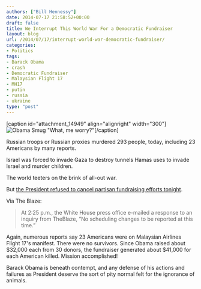 ```yaml
---
authors: ["Bill Hennessy"]
date: 2014-07-17 21:58:52+00:00
draft: false
title: We Interrupt This World War For a Democratic Fundraiser
layout: blog
url: /2014/07/17/interrupt-world-war-democratic-fundraiser/
categories:
- Politics
tags:
- Barack Obama
- crash
- Democratic Fundraiser
- Malaysian Flight 17
- MH17
- putin
- russia
- ukraine
type: "post"
---
```


[caption id="attachment_14949" align="alignright" width="300"]![Obama Smug](https://hennessysview.com/wp-content/uploads/2014/07/Obama-Smug-300x200.jpg)
"What, me worry?"[/caption]

Russian troops or Russian proxies murdered 293 people, today, including 23 Americans by many reports.

Israel was forced to invade Gaza to destroy tunnels Hamas uses to invade Israel and murder children.

The world teeters on the brink of all-out war.

But [the President refused to cancel partisan fundraising efforts tonight](https://www.theblaze.com/stories/2014/07/17/white-house-to-theblaze-no-scheduling-changesat-this-time-as-obama-heads-to-nyc-for-fundraisers-after-crash/).

Via The Blaze:



> At 2:25 p.m., the White House press office e-mailed a response to an inquiry from TheBlaze, “No scheduling changes to be reported at this time.”



Again, numerous reports say 23 Americans were on Malaysian Airlines Flight 17's manifest. There were no survivors. Since Obama raised about $32,000 each from 30 donors, the fundraiser generated about $41,000 for each American killed. Mission accomplished!

Barack Obama is beneath contempt, and any defense of his actions and failures as President deserve the sort of pity normal felt for the ignorance of animals.


